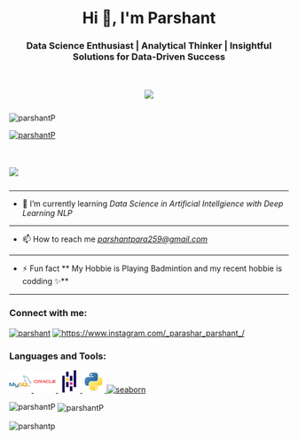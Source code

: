 <h1 align="center">Hi 👋, I'm Parshant</h1>
<h3 align="center">Data Science Enthusiast | Analytical Thinker | Insightful Solutions for Data-Driven Success</h3>

<h1 align="center">
 <img src="https://www.seedinfotech.com/wp-content/uploads/2023/11/data_analytics.png" />
</h1>



<p align="left"> <img src="https://komarev.com/ghpvc/?username=parshantP&label=Profile%20views&color=0e75b6&style=flat" alt="parshantP" /> </p>

<p align="left"> <a href="https://github.com/ryo-ma/github-profile-trophy"><img src="https://github-profile-trophy.vercel.app/?username=parshantP" alt="parshantP" /></a> </p>


<h1 align="left">
 <img src="https://i.pinimg.com/originals/d4/81/f3/d481f3c72e283309071f79e01b05c06d.gif" />
</h1>


-------------------------------------------------------------------------------------------------------------------------------------------------------------
- 🌱 I’m currently learning *Data Science in Artificial Intellgience with Deep Learning NLP*
------------------------------------------------------------------------------------------------------------------------------------------------------------
- 📫 How to reach me *parshantpara259@gmail.com*
------------------------------------------------------------------------------------------------------------------------------------------------------------
- ⚡ Fun fact ** My Hobbie is Playing Badmintion and my recent hobbie is codding ✨**
------------------------------------------------------------------------------------------------------------------------------------------------------------
<h3 align="left">Connect with me:</h3>
<p align="left">
<a href="https://www.linkedin.com/in/parshant-497600292/" target="blank"><img align="center" src="https://raw.githubusercontent.com/rahuldkjain/github-profile-readme-generator/master/src/images/icons/Social/linked-in-alt.svg" alt="parshant" height="30" width="40" /></a>
<a href="parashar_parshant" target="blank"><img align="center" src="https://raw.githubusercontent.com/rahuldkjain/github-profile-readme-generator/master/src/images/icons/Social/instagram.svg" alt="https://www.instagram.com/_parashar_parshant_/" height="30" width="40" /></a>
</p>

<h3 align="left">Languages and Tools:</h3>
<p align="left"> <a href="https://www.mysql.com/" target="_blank" rel="noreferrer"> <img src="https://raw.githubusercontent.com/devicons/devicon/master/icons/mysql/mysql-original-wordmark.svg" alt="mysql" width="40" height="40"/> </a> <a href="https://www.oracle.com/" target="_blank" rel="noreferrer"> <img src="https://raw.githubusercontent.com/devicons/devicon/master/icons/oracle/oracle-original.svg" alt="oracle" width="40" height="40"/> </a> <a href="https://pandas.pydata.org/" target="_blank" rel="noreferrer"> <img src="https://raw.githubusercontent.com/devicons/devicon/2ae2a900d2f041da66e950e4d48052658d850630/icons/pandas/pandas-original.svg" alt="pandas" width="40" height="40"/> </a> <a href="https://www.python.org" target="_blank" rel="noreferrer"> <img src="https://raw.githubusercontent.com/devicons/devicon/master/icons/python/python-original.svg" alt="python" width="40" height="40"/> </a> <a href="https://seaborn.pydata.org/" target="_blank" rel="noreferrer"> <img src="https://seaborn.pydata.org/_images/logo-mark-lightbg.svg" alt="seaborn" width="40" height="40"/> </a> </p>

<p><img align="left" src="https://github-readme-stats.vercel.app/api/top-langs?username=parshantP&show_icons=true&locale=en&layout=compact" alt="parshantP" /></p>

<p>&nbsp;<img align="center" src="https://github-readme-stats.vercel.app/api?username=parshantP&show_icons=true&locale=en" alt="parshantP" /></p>

<p><img align="center" src="https://github-readme-streak-stats.herokuapp.com/?user=princekr301&" alt="parshantp" /></p>
